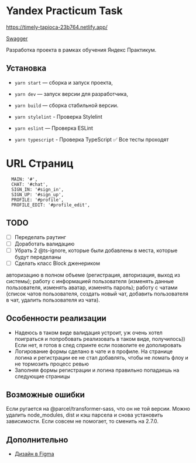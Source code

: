 # Yandex Practicum Task

https://timely-tapioca-23b764.netlify.app/

[Swagger](https://ya-praktikum.tech/api/v2/swagger/)

Разработка проекта в рамках обучения Яндекс Практикум.

## Установка

- `yarn start` — сборка и запуск проекта,
- `yarn dev` — запуск версии для разработчика,
- `yarn build` — сборка стабильной версии.

- `yarn stylelint` -  Проверка Stylelint
- `yarn eslint` — Проверка ESLint
- `yarn typescript` - Проверка TypeScript
✅ Все тесты проходят

# URL Страниц
```
  MAIN: '#',
  CHAT: '#chat',
  SIGN_IN: '#sign_in',
  SIGN_UP: '#sign_up',
  PROFILE: '#profile',
  PROFILE_EDIT: '#profile_edit',
```

## TODO
- [ ] Переделать раутинг
- [ ] Доработать валидацию
- [ ] Убрать 2 @ts-ignore, которые были добавлены в места, которые будут переделаны
- [ ] Сделать класс Block дженериком

авторизацию в полном объеме (регистрация, авторизация, выход из системы);
работу с информацией пользователя (изменять данные пользователя, изменять аватар, изменять пароль);
работу с чатами (список чатов пользователя, создать новый чат, добавить пользователя в чат, удалить пользователя из чата).

## Особенности реализации
- Надеюсь в таком виде валидация устроит, уж очень хотел поиграться и попробовать реализовать в таком виде, получилось)) Если нет, я готов в след спринте если позволите ее дополировать
- Логирование формы сделано в чате и в профиле. На странице логина и регистрации ее не стал добавлять, чтобы не ломать флоу и не тормозить процесс ревью
- Заполняя формы регистрации и логина правильно попадаешь на следующие страницы

## Возможные ошибки

Если ругается на @parcel/transformer-sass, что он не той версии. Можно удалить node_modules, dist и кэш парсела и снова установить зависимости. Если совсем не помогает, то сменить на 2.7.0.

## Дополнительно

- [Дизайн в Figma](https://www.figma.com/file/jF5fFFzgGOxQeB4CmKWTiE/Chat_external_link?node-id=0%3A1&t=hiTbvcfSm7jC5TVn-1)
